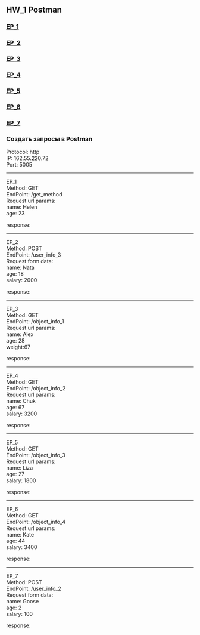## HW_1 Postman
### [EP_1](#EP_1)
### [EP_2](#EP_2)
### [EP_3](#EP_3)
### [EP_4](#EP_4)
### [EP_5](#EP_5)
### [EP_6](#EP_6)
### [EP_7](#EP_7)


### Создать запросы в Postman

Protocol: http  
IP: 162.55.220.72  
Port: 5005

---
<a name="EP_1">EP_1</a>   
Method: GET  
EndPoint: /get_method  
Request url params:  
name: Helen  
age: 23  

response:  

---
<a name="EP_2">EP_2</a>  
Method: POST  
EndPoint: /user_info_3  
Request form data:  
name: Nata  
age: 18   
salary: 2000  

response:  

---
<a name="#EP_3">EP_3</a>  
Method: GET  
EndPoint: /object_info_1  
Request url params:  
name: Alex  
age: 28   
weight:67  

response:  

---
<a name="EP_4">EP_4</a>  
Method: GET  
EndPoint: /object_info_2  
Request url params:  
name: Chuk  
age: 67   
salary: 3200  

response: 

---
<a name="EP_5">EP_5</a>  
Method: GET  
EndPoint: /object_info_3  
Request url params:  
name: Liza  
age: 27   
salary: 1800  

response: 

---
<a name="EP_6">EP_6</a>  
Method: GET  
EndPoint: /object_info_4  
Request url params:  
name: Kate  
age: 44   
salary: 3400  

response: 

---
<a name="EP_7">EP_7</a>  
Method: POST  
EndPoint: /user_info_2  
Request form data:  
name: Goose  
age: 2   
salary: 100  

response: 
